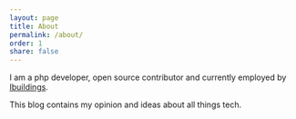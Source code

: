 ```yaml
---
layout: page
title: About
permalink: /about/
order: 1
share: false
---
```


I am a php developer, open source contributor and currently employed by [Ibuildings](https://www.ibuildings.nl/).

This blog contains my opinion and ideas about all things tech.
